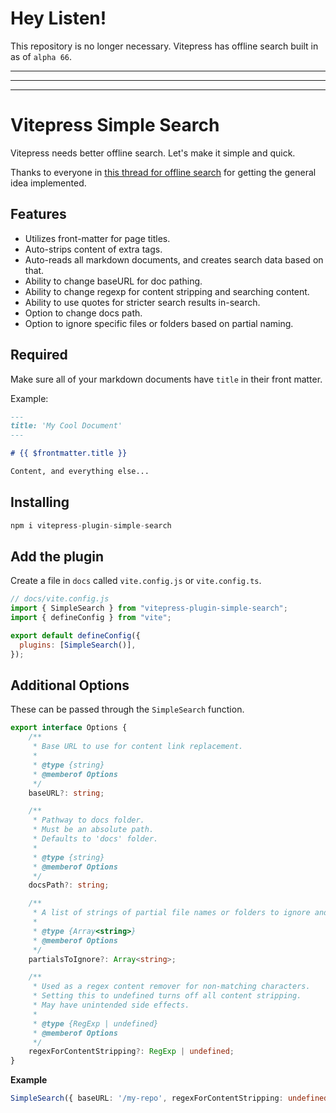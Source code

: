 # Hey Listen!

This repository is no longer necessary. Vitepress has offline search built in as of `alpha 66`.

---

---

---

# Vitepress Simple Search

Vitepress needs better offline search. Let's make it simple and quick.

Thanks to everyone in [this thread for offline search](https://github.com/vuejs/vitepress/issues/670) for getting the general idea implemented.

## Features

* Utilizes front-matter for page titles.
* Auto-strips content of extra tags.
* Auto-reads all markdown documents, and creates search data based on that.
* Ability to change baseURL for doc pathing.
* Ability to change regexp for content stripping and searching content.
* Ability to use quotes for stricter search results in-search.
* Option to change docs path.
* Option to ignore specific files or folders based on partial naming.

## Required

Make sure all of your markdown documents have `title` in their front matter.

Example:

```md
---
title: 'My Cool Document'
---

# {{ $frontmatter.title }}

Content, and everything else...
```

## Installing

```js
npm i vitepress-plugin-simple-search
```

## Add the plugin

Create a file in `docs` called `vite.config.js` or `vite.config.ts`.

```js
// docs/vite.config.js
import { SimpleSearch } from "vitepress-plugin-simple-search";
import { defineConfig } from "vite";

export default defineConfig({
  plugins: [SimpleSearch()],
});
```

## Additional Options

These can be passed through the `SimpleSearch` function.

```ts
export interface Options {
    /**
     * Base URL to use for content link replacement.
     *
     * @type {string}
     * @memberof Options
     */
    baseURL?: string;

    /**
     * Pathway to docs folder.
     * Must be an absolute path.
     * Defaults to 'docs' folder.
     *
     * @type {string}
     * @memberof Options
     */
    docsPath?: string;

    /**
     * A list of strings of partial file names or folders to ignore and not add to search.
     *
     * @type {Array<string>}
     * @memberof Options
     */
    partialsToIgnore?: Array<string>;

    /**
     * Used as a regex content remover for non-matching characters.
     * Setting this to undefined turns off all content stripping.
     * May have unintended side effects.
     *
     * @type {RegExp | undefined}
     * @memberof Options
     */
    regexForContentStripping?: RegExp | undefined;
}
```

**Example**

```ts
SimpleSearch({ baseURL: '/my-repo', regexForContentStripping: undefined });
```
